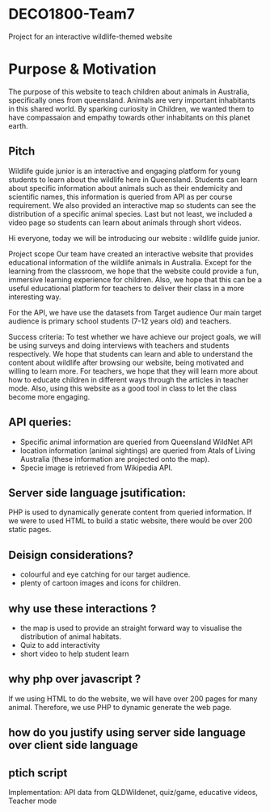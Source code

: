# DECO1800-Team7
Project for an interactive wildlife-themed website

# Purpose & Motivation
The purpose of this website to teach children about animals in Australia, specifically ones from queensland. Animals are very important inhabitants in this shared world. By sparking curiosity in Children, we wanted them to have compassaion and empathy towards other inhabitants on this planet earth.


## Pitch 
Wildlife guide junior is an interactive and engaging platform for young students to learn about the wildlife here in Queensland. Students can learn about specific information about animals such as their endemicity and scientific names, this information is queried from API as per course requirement. We also provided an interactive map so students can see the distribution of a specific animal species. Last but not least, we included a video page so students can learn about animals through short videos. 


 Hi everyone, today we will be introducing our website : wildlife guide junior.


Project scope
 Our team have created an interactive website that provides educational information of the wildlife animals in Australia. Except for the learning from the classroom, we hope that the website could provide a fun, immersive learning experience for children. Also, we hope that this can be a useful educational platform for teachers to deliver their class in a more interesting way.


For the API, we have use the datasets from 
Target audience
Our main target audience is primary school students (7-12 years old) and teachers.


Success criteria:
To test whether we have achieve our project goals, we will be using surveys and doing interviews with teachers and students respectively. We hope that students can learn and able to understand the content about wildlife after browsing our website, being motivated and willing to learn more. For teachers, we hope that they will learn more about how to educate children in different ways through the articles in teacher mode. Also, using this website as a good tool in class to let the class become more engaging.




## API queries:
* Specific animal information are queried from Queensland WildNet API
* location information (animal sightings) are queried from Atals of Living Australia (these information are projected onto the map).
* Specie image is retrieved from Wikipedia API.

## Server side language jsutification:
PHP is used to dynamically generate content from queried information. If we were to used HTML to build a static website, there would be over 200 static pages. 



## Deisign considerations?
* colourful and eye catching for our target audience. 
* plenty of cartoon images and icons for children.

## why use these interactions ?
* the map is used to provide an straight forward way to visualise the distribution of animal habitats. 
* Quiz to add interactivity 
* short video to help student learn 

## why php over javascript ?
If we using HTML to do the website, we will have over 200 pages for many animal. Therefore, we use PHP to dynamic generate the web page.

## how do you justify using server side language over client side language








## ptich script



Implementation: API data from QLDWildenet, quiz/game, educative videos, Teacher mode

